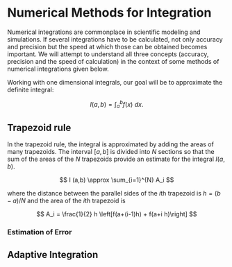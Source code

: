 # Numerical Methods for Integration

Numerical integrations are commonplace in scientific modeling and simulations. If several integrations have to be calculated, not only accuracy and precision but the speed at which those can be obtained becomes important. We will attempt to understand all three concepts (accuracy, precision and the speed of calculation) in the context of some methods of numerical integrations given below.

Working with one dimensional integrals, our goal will be to approximate the definite integral:

$$ I(a, b) = \int_a^b f(x)\ dx. $$

## Trapezoid rule

In the trapezoid rule, the integral is approximated by adding the areas of many trapezoids. The interval $[a,b]$ is divided into $N$ sections so that the sum of the areas of the $N$ trapezoids provide an estimate for the integral $I(a,b)$.

$$ I (a,b) \approx \sum_{i=1}^{N} A_i $$

where the distance between the parallel sides of the $i$th trapezoid is $h = (b-a)/N$ and the area of the $i$th trapezoid is 

$$ A_i = \frac{1}{2} h \left[f(a+(i-1)h) + f(a+i h)\right] $$

### Estimation of Error

## Adaptive Integration

